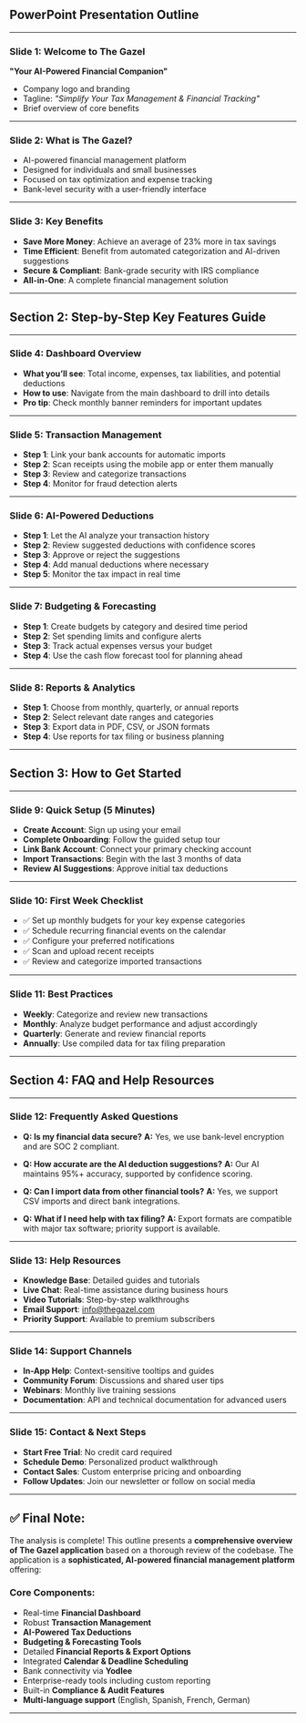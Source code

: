 ## **PowerPoint Presentation Outline**

---

### **Slide 1: Welcome to The Gazel**

**"Your AI-Powered Financial Companion"**

* Company logo and branding
* Tagline: *"Simplify Your Tax Management & Financial Tracking"*
* Brief overview of core benefits

---

### **Slide 2: What is The Gazel?**

* AI-powered financial management platform
* Designed for individuals and small businesses
* Focused on tax optimization and expense tracking
* Bank-level security with a user-friendly interface

---

### **Slide 3: Key Benefits**

* **Save More Money**: Achieve an average of 23% more in tax savings
* **Time Efficient**: Benefit from automated categorization and AI-driven suggestions
* **Secure & Compliant**: Bank-grade security with IRS compliance
* **All-in-One**: A complete financial management solution

---

## **Section 2: Step-by-Step Key Features Guide**

---

### **Slide 4: Dashboard Overview**

* **What you’ll see**: Total income, expenses, tax liabilities, and potential deductions
* **How to use**: Navigate from the main dashboard to drill into details
* **Pro tip**: Check monthly banner reminders for important updates

---

### **Slide 5: Transaction Management**

* **Step 1**: Link your bank accounts for automatic imports
* **Step 2**: Scan receipts using the mobile app or enter them manually
* **Step 3**: Review and categorize transactions
* **Step 4**: Monitor for fraud detection alerts

---

### **Slide 6: AI-Powered Deductions**

* **Step 1**: Let the AI analyze your transaction history
* **Step 2**: Review suggested deductions with confidence scores
* **Step 3**: Approve or reject the suggestions
* **Step 4**: Add manual deductions where necessary
* **Step 5**: Monitor the tax impact in real time

---

### **Slide 7: Budgeting & Forecasting**

* **Step 1**: Create budgets by category and desired time period
* **Step 2**: Set spending limits and configure alerts
* **Step 3**: Track actual expenses versus your budget
* **Step 4**: Use the cash flow forecast tool for planning ahead

---

### **Slide 8: Reports & Analytics**

* **Step 1**: Choose from monthly, quarterly, or annual reports
* **Step 2**: Select relevant date ranges and categories
* **Step 3**: Export data in PDF, CSV, or JSON formats
* **Step 4**: Use reports for tax filing or business planning

---

## **Section 3: How to Get Started**

---

### **Slide 9: Quick Setup (5 Minutes)**

* **Create Account**: Sign up using your email
* **Complete Onboarding**: Follow the guided setup tour
* **Link Bank Account**: Connect your primary checking account
* **Import Transactions**: Begin with the last 3 months of data
* **Review AI Suggestions**: Approve initial tax deductions

---

### **Slide 10: First Week Checklist**

* ✅ Set up monthly budgets for your key expense categories
* ✅ Schedule recurring financial events on the calendar
* ✅ Configure your preferred notifications
* ✅ Scan and upload recent receipts
* ✅ Review and categorize imported transactions

---

### **Slide 11: Best Practices**

* **Weekly**: Categorize and review new transactions
* **Monthly**: Analyze budget performance and adjust accordingly
* **Quarterly**: Generate and review financial reports
* **Annually**: Use compiled data for tax filing preparation

---

## **Section 4: FAQ and Help Resources**

---

### **Slide 12: Frequently Asked Questions**

* **Q: Is my financial data secure?**
  **A:** Yes, we use bank-level encryption and are SOC 2 compliant.

* **Q: How accurate are the AI deduction suggestions?**
  **A:** Our AI maintains 95%+ accuracy, supported by confidence scoring.

* **Q: Can I import data from other financial tools?**
  **A:** Yes, we support CSV imports and direct bank integrations.

* **Q: What if I need help with tax filing?**
  **A:** Export formats are compatible with major tax software; priority support is available.

---

### **Slide 13: Help Resources**

* **Knowledge Base**: Detailed guides and tutorials
* **Live Chat**: Real-time assistance during business hours
* **Video Tutorials**: Step-by-step walkthroughs
* **Email Support**: [info@thegazel.com](mailto:info@thegazel.com)
* **Priority Support**: Available to premium subscribers

---

### **Slide 14: Support Channels**

* **In-App Help**: Context-sensitive tooltips and guides
* **Community Forum**: Discussions and shared user tips
* **Webinars**: Monthly live training sessions
* **Documentation**: API and technical documentation for advanced users

---

### **Slide 15: Contact & Next Steps**

* **Start Free Trial**: No credit card required
* **Schedule Demo**: Personalized product walkthrough
* **Contact Sales**: Custom enterprise pricing and onboarding
* **Follow Updates**: Join our newsletter or follow on social media

---

## ✅ Final Note:

The analysis is complete!
This outline presents a **comprehensive overview of The Gazel application** based on a thorough review of the codebase. The application is a **sophisticated, AI-powered financial management platform** offering:

### Core Components:

* Real-time **Financial Dashboard**
* Robust **Transaction Management**
* **AI-Powered Tax Deductions**
* **Budgeting & Forecasting Tools**
* Detailed **Financial Reports & Export Options**
* Integrated **Calendar & Deadline Scheduling**
* Bank connectivity via **Yodlee**
* Enterprise-ready tools including custom reporting
* Built-in **Compliance & Audit Features**
* **Multi-language support** (English, Spanish, French, German)

---


